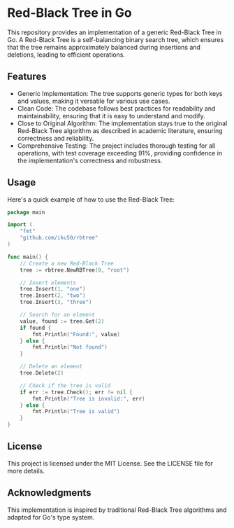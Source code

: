 # Red-Black Tree in Go

This repository provides an implementation of a generic Red-Black Tree in Go. A Red-Black Tree is a self-balancing binary search tree, which ensures that the tree remains approximately balanced during insertions and deletions, leading to efficient operations.

## Features

- Generic Implementation: The tree supports generic types for both keys and values, making it versatile for various use cases.
- Clean Code: The codebase follows best practices for readability and maintainability, ensuring that it is easy to understand and modify.
- Close to Original Algorithm: The implementation stays true to the original Red-Black Tree algorithm as described in academic literature, ensuring correctness and reliability.
- Comprehensive Testing: The project includes thorough testing for all operations, with test coverage exceeding 91%, providing confidence in the implementation's correctness and robustness.

## Usage

Here's a quick example of how to use the Red-Black Tree:

```go
package main

import (
    "fmt"
    "github.com/iku50/rbtree"
)

func main() {
    // Create a new Red-Black Tree
    tree := rbtree.NewRBTree(0, "root")

    // Insert elements
    tree.Insert(1, "one")
    tree.Insert(2, "two")
    tree.Insert(3, "three")

    // Search for an element
    value, found := tree.Get(2)
    if found {
        fmt.Println("Found:", value)
    } else {
        fmt.Println("Not found")
    }

    // Delete an element
    tree.Delete(2)

    // Check if the tree is valid
    if err := tree.Check(); err != nil {
        fmt.Println("Tree is invalid:", err)
    } else {
        fmt.Println("Tree is valid")
    }
}
```

## License

This project is licensed under the MIT License. See the LICENSE file for more details.

## Acknowledgments

This implementation is inspired by traditional Red-Black Tree algorithms and adapted for Go's type system.
